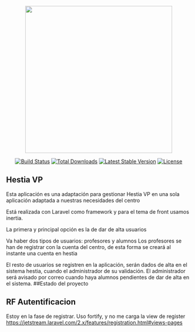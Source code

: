 <p align="center"><a href="https://laravel.com" target="_blank"><img src="https://raw.githubusercontent.com/laravel/art/master/logo-lockup/5%20SVG/2%20CMYK/1%20Full%20Color/laravel-logolockup-cmyk-red.svg" width="400"></a></p>

<p align="center">
<a href="https://travis-ci.org/laravel/framework"><img src="https://travis-ci.org/laravel/framework.svg" alt="Build Status"></a>
<a href="https://packagist.org/packages/laravel/framework"><img src="https://img.shields.io/packagist/dt/laravel/framework" alt="Total Downloads"></a>
<a href="https://packagist.org/packages/laravel/framework"><img src="https://img.shields.io/packagist/v/laravel/framework" alt="Latest Stable Version"></a>
<a href="https://packagist.org/packages/laravel/framework"><img src="https://img.shields.io/packagist/l/laravel/framework" alt="License"></a>
</p>

## Hestia VP

Esta aplicación es una adaptación para gestionar Hestia VP en una sola aplicación adaptada a nuestras necesidades del centro

Está realizada con Laravel como framework y para el tema de front usamos inertia.

La primera y principal opción es la de dar de alta usuarios

Va haber dos tipos de usuarios: profesores y alumnos
Los profesores se han de registrar con la cuenta del centro, de esta forma se creará al instante una cuenta en hestia

El resto de usuarios se  registren en la aplicación, serán dados de alta en el sistema hestia, cuando el administrador de su validación. El administrador será avisado por correo cuando haya alumnos pendientes de dar de alta en el sistema.
##Estado del proyecto
## RF Autentificacion
Estoy en la fase de registrar. Uso fortify, y no me carga la view de register
 https://jetstream.laravel.com/2.x/features/registration.html#views-pages
